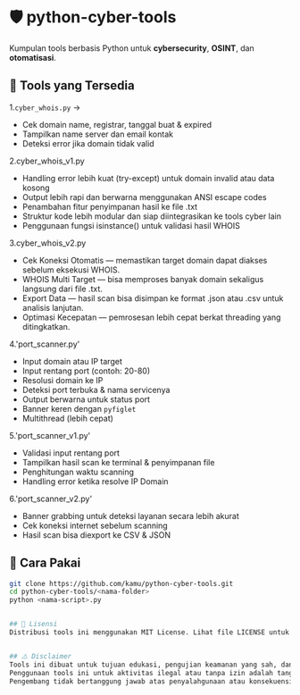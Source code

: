 # 🛡️ python-cyber-tools

Kumpulan tools berbasis Python untuk **cybersecurity**, **OSINT**, dan **otomatisasi**.


## 📂 Tools yang Tersedia
1.`cyber_whois.py` → 
- Cek domain name, registrar, tanggal buat & expired
- Tampilkan name server dan email kontak
- Deteksi error jika domain tidak valid

2.cyber_whois_v1.py
- Handling error lebih kuat (try-except) untuk domain invalid atau data kosong
- Output lebih rapi dan berwarna menggunakan ANSI escape codes
- Penambahan fitur penyimpanan hasil ke file .txt
- Struktur kode lebih modular dan siap diintegrasikan ke tools cyber lain
- Penggunaan fungsi isinstance() untuk validasi hasil WHOIS

3.cyber_whois_v2.py
- Cek Koneksi Otomatis — memastikan target domain dapat diakses sebelum eksekusi WHOIS.
- WHOIS Multi Target — bisa memproses banyak domain sekaligus langsung dari file .txt.
- Export Data — hasil scan bisa disimpan ke format .json atau .csv untuk analisis lanjutan.
- Optimasi Kecepatan — pemrosesan lebih cepat berkat threading yang ditingkatkan.

4.'port_scanner.py'
- Input domain atau IP target
- Input rentang port (contoh: 20-80)
- Resolusi domain ke IP
- Deteksi port terbuka & nama servicenya
- Output berwarna untuk status port
- Banner keren dengan `pyfiglet`
- Multithread (lebih cepat)

5.'port_scanner_v1.py'
- Validasi input rentang port
- Tampilkan hasil scan ke terminal & penyimpanan file
- Penghitungan waktu scanning
- Handling error ketika resolve IP Domain

6.'port_scanner_v2.py'
- Banner grabbing untuk deteksi layanan secara lebih akurat
- Cek koneksi internet sebelum scanning
- Hasil scan bisa diexport ke CSV & JSON

  

## 🚀 Cara Pakai
```bash
git clone https://github.com/kamu/python-cyber-tools.git
cd python-cyber-tools/<nama-folder>
python <nama-script>.py


## 📄 Lisensi
Distribusi tools ini menggunakan MIT License. Lihat file LICENSE untuk detail.


## ⚠️ Disclaimer
Tools ini dibuat untuk tujuan edukasi, pengujian keamanan yang sah, dan otomatisasi yang legal.  
Penggunaan tools ini untuk aktivitas ilegal atau tanpa izin adalah tanggung jawab pengguna.  
Pengembang tidak bertanggung jawab atas penyalahgunaan atau konsekuensi yang ditimbulkan.
